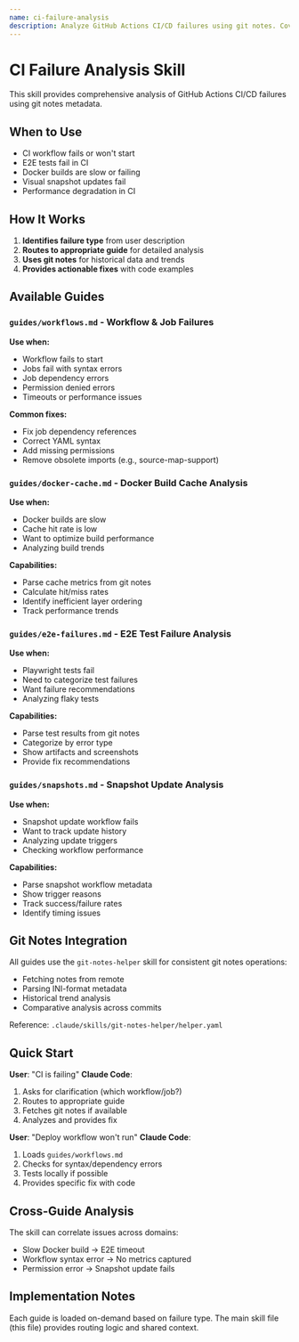 ```yaml
---
name: ci-failure-analysis
description: Analyze GitHub Actions CI/CD failures using git notes. Covers workflow issues, Docker cache, E2E tests, and snapshot updates. Use when CI fails or performance degrades.
---
```


# CI Failure Analysis Skill

This skill provides comprehensive analysis of GitHub Actions CI/CD failures using git notes metadata.

## When to Use

- CI workflow fails or won't start
- E2E tests fail in CI
- Docker builds are slow or failing
- Visual snapshot updates fail
- Performance degradation in CI

## How It Works

1. **Identifies failure type** from user description
2. **Routes to appropriate guide** for detailed analysis
3. **Uses git notes** for historical data and trends
4. **Provides actionable fixes** with code examples

## Available Guides

### `guides/workflows.md` - Workflow & Job Failures
**Use when:**
- Workflow fails to start
- Jobs fail with syntax errors
- Job dependency errors
- Permission denied errors
- Timeouts or performance issues

**Common fixes:**
- Fix job dependency references
- Correct YAML syntax
- Add missing permissions
- Remove obsolete imports (e.g., source-map-support)

### `guides/docker-cache.md` - Docker Build Cache Analysis
**Use when:**
- Docker builds are slow
- Cache hit rate is low
- Want to optimize build performance
- Analyzing build trends

**Capabilities:**
- Parse cache metrics from git notes
- Calculate hit/miss rates
- Identify inefficient layer ordering
- Track performance trends

### `guides/e2e-failures.md` - E2E Test Failure Analysis
**Use when:**
- Playwright tests fail
- Need to categorize test failures
- Want failure recommendations
- Analyzing flaky tests

**Capabilities:**
- Parse test results from git notes
- Categorize by error type
- Show artifacts and screenshots
- Provide fix recommendations

### `guides/snapshots.md` - Snapshot Update Analysis
**Use when:**
- Snapshot update workflow fails
- Want to track update history
- Analyzing update triggers
- Checking workflow performance

**Capabilities:**
- Parse snapshot workflow metadata
- Show trigger reasons
- Track success/failure rates
- Identify timing issues

## Git Notes Integration

All guides use the `git-notes-helper` skill for consistent git notes operations:
- Fetching notes from remote
- Parsing INI-format metadata
- Historical trend analysis
- Comparative analysis across commits

Reference: `.claude/skills/git-notes-helper/helper.yaml`

## Quick Start

**User**: "CI is failing"
**Claude Code**:
1. Asks for clarification (which workflow/job?)
2. Routes to appropriate guide
3. Fetches git notes if available
4. Analyzes and provides fix

**User**: "Deploy workflow won't run"
**Claude Code**:
1. Loads `guides/workflows.md`
2. Checks for syntax/dependency errors
3. Tests locally if possible
4. Provides specific fix with code

## Cross-Guide Analysis

The skill can correlate issues across domains:
- Slow Docker build → E2E timeout
- Workflow syntax error → No metrics captured
- Permission error → Snapshot update fails

## Implementation Notes

Each guide is loaded on-demand based on failure type. The main skill file (this file) provides routing logic and shared context.